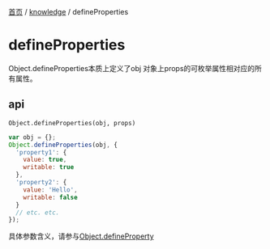 [首页](https://printjs.github.io/blog) / [knowledge](https://printjs.github.io/blog/docs/knowledge) / defineProperties

# defineProperties
Object.defineProperties本质上定义了obj 对象上props的可枚举属性相对应的所有属性。

## api
`Object.defineProperties(obj, props)`

```js
var obj = {};
Object.defineProperties(obj, {
  'property1': {
    value: true,
    writable: true
  },
  'property2': {
    value: 'Hello',
    writable: false
  }
  // etc. etc.
});
```
具体参数含义，请参与[Object.defineProperty](https://printjs.github.io/blog/docs/knowledge/defineproperty)